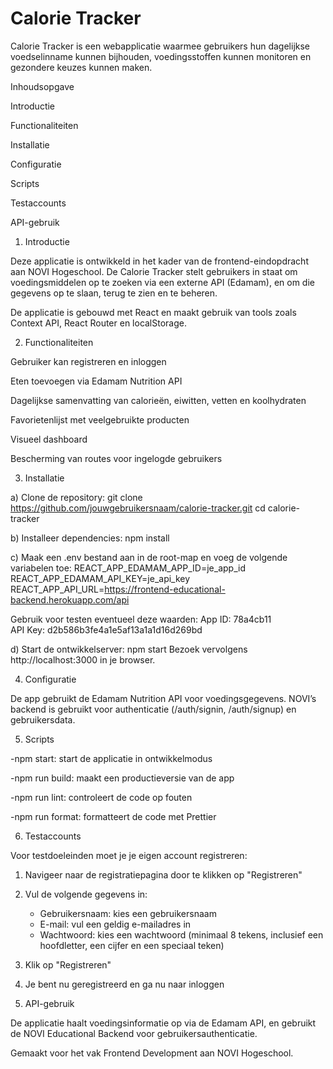 # Calorie Tracker

Calorie Tracker is een webapplicatie waarmee gebruikers hun dagelijkse voedselinname kunnen bijhouden, voedingsstoffen kunnen monitoren en gezondere keuzes kunnen maken.

Inhoudsopgave

Introductie

Functionaliteiten

Installatie

Configuratie

Scripts

Testaccounts

API-gebruik

1. Introductie

Deze applicatie is ontwikkeld in het kader van de frontend-eindopdracht aan NOVI Hogeschool. De Calorie Tracker stelt gebruikers in staat om voedingsmiddelen op te zoeken via een externe API (Edamam), en om die gegevens op te slaan, terug te zien en te beheren.

De applicatie is gebouwd met React en maakt gebruik van tools zoals Context API, React Router en localStorage.

2. Functionaliteiten
   
Gebruiker kan registreren en inloggen

Eten toevoegen via Edamam Nutrition API

Dagelijkse samenvatting van calorieën, eiwitten, vetten en koolhydraten

Favorietenlijst met veelgebruikte producten

Visueel dashboard

Bescherming van routes voor ingelogde gebruikers

3. Installatie
   
a) Clone de repository:
git clone https://github.com/jouwgebruikersnaam/calorie-tracker.git
cd calorie-tracker

b) Installeer dependencies:
npm install

c) Maak een .env bestand aan in de root-map en voeg de volgende variabelen toe:
REACT_APP_EDAMAM_APP_ID=je_app_id
REACT_APP_EDAMAM_API_KEY=je_api_key
REACT_APP_API_URL=https://frontend-educational-backend.herokuapp.com/api

Gebruik voor testen eventueel deze waarden:
App ID: 78a4cb11  
API Key: d2b586b3fe4a1e5af13a1a1d16d269bd

d) Start de ontwikkelserver:
npm start
Bezoek vervolgens http://localhost:3000 in je browser.

4. Configuratie

De app gebruikt de Edamam Nutrition API voor voedingsgegevens.
NOVI’s backend is gebruikt voor authenticatie (/auth/signin, /auth/signup) en gebruikersdata.

5. Scripts

-npm start: start de applicatie in ontwikkelmodus

-npm run build: maakt een productieversie van de app

-npm run lint: controleert de code op fouten

-npm run format: formatteert de code met Prettier

6. Testaccounts

Voor testdoeleinden moet je je eigen account registreren:

1. Navigeer naar de registratiepagina door te klikken op "Registreren"
2. Vul de volgende gegevens in:
    - Gebruikersnaam: kies een gebruikersnaam
    - E-mail: vul een geldig e-mailadres in
    - Wachtwoord: kies een wachtwoord (minimaal 8 tekens, inclusief een hoofdletter, een cijfer en een speciaal teken)
3. Klik op "Registreren"
4. Je bent nu geregistreerd en ga nu naar inloggen

7. API-gebruik

De applicatie haalt voedingsinformatie op via de Edamam API, en gebruikt de NOVI Educational Backend voor gebruikersauthenticatie.


Gemaakt voor het vak Frontend Development aan NOVI Hogeschool.